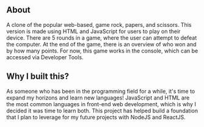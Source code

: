 ## About

A clone of the popular web-based, game rock, papers, and scissors. This version is made using HTML and JavaScript for users to play on their device. There are 5 rounds in a game, where the user can attempt to defeat the computer. At the end of the game, there is an overview of who won and by how many points. For now, this game works in the console, which can be accessed via Developer Tools.

## Why I built this?

As someone who has been in the programming field for a while, it's time to expand my horizons and learn new languages! JavaScript and HTML are the most common languages in front-end web development, which is why I decided it was time to learn both. This project has helped build a foundation that I plan to leverage for my future projects with NodeJS and ReactJS.
